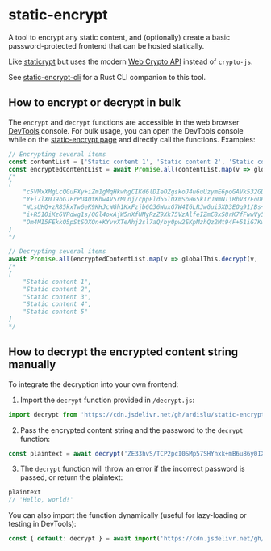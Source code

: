 # static-encrypt

A tool to encrypt any static content, and (optionally) create a basic password-protected frontend that can be hosted statically.

Like [staticrypt](https://github.com/robinmoisson/staticrypt) but uses the modern [Web Crypto API](https://developer.mozilla.org/en-US/docs/Web/API/Web_Crypto_API) instead of `crypto-js`.

See [static-encrypt-cli](https://github.com/ardislu/static-encrypt-cli) for a Rust CLI companion to this tool.

## How to encrypt or decrypt in bulk

The `encrypt` and `decrypt` functions are accessible in the web browser [DevTools](https://developer.mozilla.org/en-US/docs/Glossary/Developer_Tools) console. For bulk usage, you can open the DevTools console while on the [static-encrypt page](https://static-encrypt.ardis.lu/) and directly call the functions. Examples:

```javascript
// Encrypting several items
const contentList = ['Static content 1', 'Static content 2', 'Static content 3', 'Static content 4', 'Static content 5'];
const encryptedContentList = await Promise.all(contentList.map(v => globalThis.encrypt(v, 'example-password')));
/*
[
    "c5VMxXMgLcQGuFXy+iZm1gMqHkwhgCIKd6lDIeOZgskoJ4u6uUzymE6poGAVk532GDhRxCsEEcnNX9kQW1L0NcDB1nBHpY2AGmCUzw==",
    "Y+i7lX0J9oGJFrPU4QtKhw4V5rMLnj/cppFld55lOXmSoH65kTrJWmNIiRhV37EoDRRuW1SATugZmji1L1sfo3eSminEHCCsODtRiQ==",
    "WLsUHQ+zR85kxTw6eK9KHJcWGh1KxFzjb6O36WuxG7W4I6LRJwGui5XD3EOg91/Bs+Q+pFzVoE+BN0vKZhSd5ezR1uC3KGQhf0gQTg==",
    "i+R51OiKz6VPdwg1s/OGl4oxAjW5nXfUMyRzZ9Xk75VzAlfeIZmC8xS8rK7fFwwVy5oHxLVfgYV4HT5IbkZ15R1M5b6xMbBYLy24pw==",
    "Om4MI5FEkkO5pStSOXOn+KYvvXTeAhj2sl7aQ/by0pw2EKpMzhQz2Mt94F+51iG7KwnPHjoGc+qYlDu85kfMJbd1cKI8K7MF+YqjvA=="
]
*/

// Decrypting several items
await Promise.all(encryptedContentList.map(v => globalThis.decrypt(v, 'example-password')));
/*
[
    "Static content 1",
    "Static content 2",
    "Static content 3",
    "Static content 4",
    "Static content 5"
]
*/
```

## How to decrypt the encrypted content string manually

To integrate the decryption into your own frontend:

1. Import the `decrypt` function provided in `/decrypt.js`:

```javascript
import decrypt from 'https://cdn.jsdelivr.net/gh/ardislu/static-encrypt/decrypt.js';
```

2. Pass the encrypted content string and the password to the `decrypt` function:

```javascript
const plaintext = await decrypt('ZE33hvS/TCP2pcI0SMp57SHYnxk+mB6u86y0IX9dJJAU7X7d77Wkg4h0iVlcgudL3HKtE8CDx++v90/Ic24Aq0YQgU1zzjuTHg==', 'hunter2');
```

3. The `decrypt` function will throw an error if the incorrect password is passed, or return the plaintext:

```javascript
plaintext
// 'Hello, world!'
```

You can also import the function dynamically (useful for lazy-loading or testing in DevTools):

```javascript
const { default: decrypt } = await import('https://cdn.jsdelivr.net/gh/ardislu/static-encrypt/decrypt.js');
```
